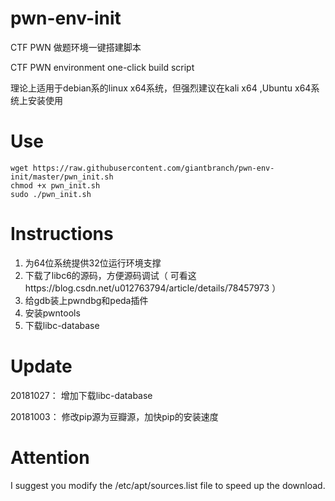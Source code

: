 # pwn-env-init

CTF PWN 做题环境一键搭建脚本

CTF PWN environment one-click build script

理论上适用于debian系的linux x64系统，但强烈建议在kali x64 ,Ubuntu x64系统上安装使用


# Use

```
wget https://raw.githubusercontent.com/giantbranch/pwn-env-init/master/pwn_init.sh
chmod +x pwn_init.sh
sudo ./pwn_init.sh
```

# Instructions

1. 为64位系统提供32位运行环境支撑
2. 下载了libc6的源码，方便源码调试（ 可看这https://blog.csdn.net/u012763794/article/details/78457973 ）
3. 给gdb装上pwndbg和peda插件
4. 安装pwntools
5. 下载libc-database

# Update

20181027：   增加下载libc-database

20181003：   修改pip源为豆瓣源，加快pip的安装速度

# Attention

I suggest you modify the /etc/apt/sources.list file to speed up the download.

